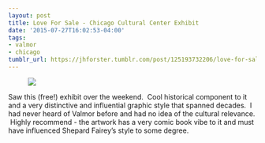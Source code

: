```yaml
---
layout: post
title: Love For Sale - Chicago Cultural Center Exhibit
date: '2015-07-27T16:02:53-04:00'
tags:
- valmor
- chicago
tumblr_url: https://jhforster.tumblr.com/post/125193732206/love-for-sale-chicago-cultural-center-exhibit
---
```

<figure class="tmblr-full" data-orig-height="596" data-orig-width="422"><img src="https://66.media.tumblr.com/732f7d6c898261887c8d5d12e592e3cc/tumblr_inline_ns5wtzhdAo1tw1dop_540.png" data-orig-height="596" data-orig-width="422"></figure>

Saw this (free!) exhibit over the weekend. &nbsp;Cool historical component to it and a very distinctive and influential graphic style that spanned decades. &nbsp;I had never heard of Valmor before and had no idea of the cultural relevance. &nbsp;Highly recommend - the artwork has a very comic book vibe to it and must have influenced Shepard Fairey’s style to some degree.

